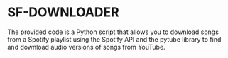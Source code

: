# SF-DOWNLOADER
The provided code is a Python script that allows you to download songs from a Spotify playlist using the Spotify API and the pytube library to find and download audio versions of songs from YouTube.
